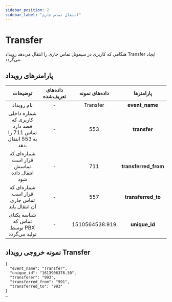```yaml
---
sidebar_position: 2
sidebar_label: "انتقال تماس جاری"
---
```

<head>
  <title>انتقال تماس جاری | مستندات سیموتل</title>
</head>

# Transfer

هنگامی‌ كه کاربری در سیموتل تماس جاری را انتقال‌ می‌دهد رويداد Transfer ايجاد می‌گردد.

## پارامترهای رویداد
<div class="custom-table">

|                            توضیحات                           | داده‌های تعریف‌شده |    داده‌های نمونه   |       پارامتر‌ها      |
|:------------------------------------------------------------:|:----------------:|:------------------:|:--------------------:|
|                          نام رویداد                          |         -        |      Transfer      |    **event_name**    |
| شماره داخلی کاربری که قصد دارد تماس 711 را به 553 انتقال دهد. |         -        |         553        |     **transfer**     |
|           شماره‌ای که قرار است تماسش انتقال داده‌ شود          |         -        |         711        | **transferred_from** |
|         شماره‌ای که قرار است تماس جاری آن انتقال یابد         |         -        |         557        |  **transferred_to**  |
|          شناسه یکتای تماس که توسط PBX تولید می‌گردد          |         -        | 1510564538.919 |     **unique_id**    |
</div>

## نمونه خروجی رویداد Transfer

```shell
{
  "event_name": "Transfer",
  "unique_id": "1613906376.30",
  "transferer": "993",
  "transferred_from": "991",
  "transferred_to": "993"
}
…
```
